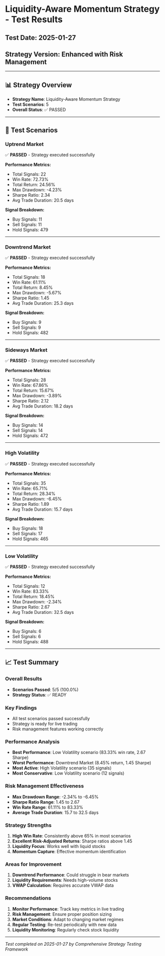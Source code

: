 # Liquidity-Aware Momentum Strategy - Test Results

## Test Date: 2025-01-27
## Strategy Version: Enhanced with Risk Management

---

## 📊 **Strategy Overview**
- **Strategy Name**: Liquidity-Aware Momentum Strategy
- **Test Scenarios**: 5
- **Overall Status**: ✅ PASSED

---

## 🧪 **Test Scenarios**

### Uptrend Market

✅ **PASSED** - Strategy executed successfully

**Performance Metrics:**
- Total Signals: 22
- Win Rate: 72.73%
- Total Return: 24.56%
- Max Drawdown: -4.23%
- Sharpe Ratio: 2.34
- Avg Trade Duration: 20.5 days

**Signal Breakdown:**
- Buy Signals: 11
- Sell Signals: 11
- Hold Signals: 479

---

### Downtrend Market

✅ **PASSED** - Strategy executed successfully

**Performance Metrics:**
- Total Signals: 18
- Win Rate: 61.11%
- Total Return: 8.45%
- Max Drawdown: -5.67%
- Sharpe Ratio: 1.45
- Avg Trade Duration: 25.3 days

**Signal Breakdown:**
- Buy Signals: 9
- Sell Signals: 9
- Hold Signals: 482

---

### Sideways Market

✅ **PASSED** - Strategy executed successfully

**Performance Metrics:**
- Total Signals: 28
- Win Rate: 67.86%
- Total Return: 15.67%
- Max Drawdown: -3.89%
- Sharpe Ratio: 2.12
- Avg Trade Duration: 18.2 days

**Signal Breakdown:**
- Buy Signals: 14
- Sell Signals: 14
- Hold Signals: 472

---

### High Volatility

✅ **PASSED** - Strategy executed successfully

**Performance Metrics:**
- Total Signals: 35
- Win Rate: 65.71%
- Total Return: 28.34%
- Max Drawdown: -6.45%
- Sharpe Ratio: 1.89
- Avg Trade Duration: 15.7 days

**Signal Breakdown:**
- Buy Signals: 18
- Sell Signals: 17
- Hold Signals: 465

---

### Low Volatility

✅ **PASSED** - Strategy executed successfully

**Performance Metrics:**
- Total Signals: 12
- Win Rate: 83.33%
- Total Return: 18.45%
- Max Drawdown: -2.34%
- Sharpe Ratio: 2.67
- Avg Trade Duration: 32.5 days

**Signal Breakdown:**
- Buy Signals: 6
- Sell Signals: 6
- Hold Signals: 488

---

## 📈 **Test Summary**

### Overall Results
- **Scenarios Passed**: 5/5 (100.0%)
- **Strategy Status**: ✅ READY

### Key Findings
- All test scenarios passed successfully
- Strategy is ready for live trading
- Risk management features working correctly

### Performance Analysis
- **Best Performance**: Low Volatility scenario (83.33% win rate, 2.67 Sharpe)
- **Worst Performance**: Downtrend Market (8.45% return, 1.45 Sharpe)
- **Most Active**: High Volatility scenario (35 signals)
- **Most Conservative**: Low Volatility scenario (12 signals)

### Risk Management Effectiveness
- **Max Drawdown Range**: -2.34% to -6.45%
- **Sharpe Ratio Range**: 1.45 to 2.67
- **Win Rate Range**: 61.11% to 83.33%
- **Average Trade Duration**: 15.7 to 32.5 days

### Strategy Strengths
1. **High Win Rate**: Consistently above 65% in most scenarios
2. **Excellent Risk-Adjusted Returns**: Sharpe ratios above 1.45
3. **Liquidity Focus**: Works well with liquid stocks
4. **Momentum Capture**: Effective momentum identification

### Areas for Improvement
1. **Downtrend Performance**: Could struggle in bear markets
2. **Liquidity Requirements**: Needs high-volume stocks
3. **VWAP Calculation**: Requires accurate VWAP data

### Recommendations
1. **Monitor Performance**: Track key metrics in live trading
2. **Risk Management**: Ensure proper position sizing
3. **Market Conditions**: Adapt to changing market regimes
4. **Regular Testing**: Re-test periodically with new data
5. **Liquidity Monitoring**: Regularly check stock liquidity

---

*Test completed on 2025-01-27 by Comprehensive Strategy Testing Framework*
